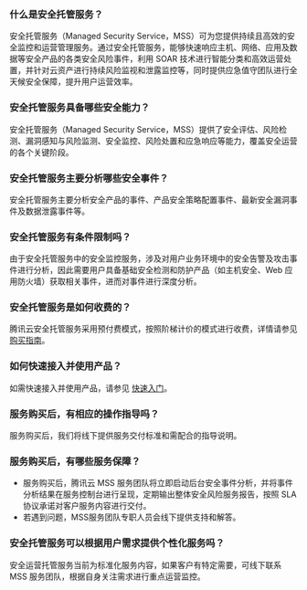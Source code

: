### 什么是安全托管服务？			

安全托管服务（Managed Security Service，MSS）可为您提供持续且高效的安全监控和运营管理服务。通过安全托管服务，能够快速响应主机、网络、应用及数据等安全产品的各类安全风险事件，利用 SOAR 技术进行智能分类和高效运营处置，并针对云资产进行持续风险监视和泄露监控等，同时提供应急值守团队进行全天候安全保障，提升用户运营效率。

### 安全托管服务具备哪些安全能力？

安全托管服务（Managed Security Service，MSS）提供了安全评估、风险检测、漏洞感知与风险监测、安全监控、风险处置和应急响应等能力，覆盖安全运营的各个关键阶段。

### 安全托管服务主要分析哪些安全事件？

安全托管服务主要分析安全产品的事件、产品安全策略配置事件、最新安全漏洞事件及数据泄露事件等。


### 安全托管服务有条件限制吗？

由于安全托管服务中的安全监控服务，涉及对用户业务环境中的安全告警及攻击事件进行分析，因此需要用户具备基础安全检测和防护产品（如主机安全、Web 应用防火墙）获取相关事件，进而对事件进行深度分析。


###  安全托管服务是如何收费的？
腾讯云安全托管服务采用预付费模式，按照阶梯计价的模式进行收费，详情请参见 [购买指南](https://cloud.tencent.com/document/product/1308/48534)。

### 如何快速接入并使用产品？
如需快速接入并使用产品，请参见 [快速入门](https://cloud.tencent.com/document/product/1308/48535)。


### 服务购买后，有相应的操作指导吗？
服务购买后，我们将线下提供服务交付标准和需配合的指导说明。

### 服务购买后，有哪些服务保障？
- 服务购买后，腾讯云 MSS 服务团队将立即启动后台安全事件分析，并将事件分析结果在服务控制台进行呈现，定期输出整体安全风险服务报告，按照 SLA 协议承诺对客户服务内容进行交付。
- 若遇到问题，MSS服务团队专职人员会线下提供支持和解答。

### 安全托管服务可以根据用户需求提供个性化服务吗？
安全运营托管服务当前为标准化服务内容，如果客户有特定需要，可线下联系 MSS 服务团队，根据自身关注需求进行重点运营监控。
